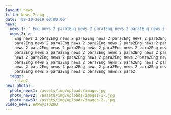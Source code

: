 ```yaml
---
layout: news
title: News 2 eng
date: '09-10-2019 00:00:00'
news:
  news_1: ' Eng news 2 para1Eng news 2 para1Eng news 2 para1Eng news 2 para1Eng news 2 para1Eng news 2 para1Eng news 2 para1Eng news 2 para1Eng news 2 para1Eng news 2 para1Eng news 2 para1Eng news 2 para1Eng news 2 para1Eng news 2 para1Eng news 2 para1Eng news 2 para1Eng news 2 para1Eng news 2 para1Eng news 2 para1Eng news 2 para1Eng news 2 para1Eng news 2 para1Eng news 2 para1Eng news 2 para1Eng news 2 para1Eng news 2 para1Eng news 2 para1Eng news 2 para1Eng news 2 para1Eng news 2 para1Eng news 2 para1Eng news 2 para1Eng news 2 para1Eng news 2 para1Eng news 2 para1'
  news_2: >-
    Eng news 2 para2Eng news 2 para2Eng news 2 para2Eng news 2 para2Eng news 2
    para2Eng news 2 para2Eng news 2 para2Eng news 2 para2Eng news 2 para2Eng
    news 2 para2Eng news 2 para2Eng news 2 para2Eng news 2 para2Eng news 2
    para2Eng news 2 para2Eng news 2 para2Eng news 2 para2Eng news 2 para2Eng
    news 2 para2Eng news 2 para2Eng news 2 para2Eng news 2 para2Eng news 2
    para2Eng news 2 para2Eng news 2 para2Eng news 2 para2Eng news 2 para2Eng
    news 2 para2Eng news 2 para2Eng news 2 para2Eng news 2 para2Eng news 2
    para2Eng news 2 para2Eng news 2 para2Eng news 2 para2
  taggx:
    - tag2
news_photo:
  photo_news1: /assets/img/uploads/image.jpg
  photo_news2: /assets/img/uploads/images-1-.jpg
  photo_news3: /assets/img/uploads/images-2-.jpg
video_news: eAWwyITU28U
---
```


